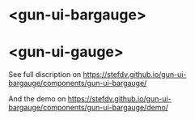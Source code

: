 # \<gun-ui-bargauge\>



# \<gun-ui-gauge\>

See full discription on https://stefdv.github.io/gun-ui-bargauge/components/gun-ui-bargauge/

And the demo on https://stefdv.github.io/gun-ui-bargauge/components/gun-ui-bargauge/demo/
